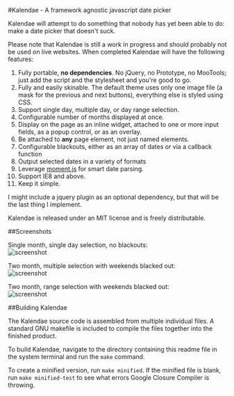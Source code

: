 #Kalendae - A framework agnostic javascript date picker

Kalendae will attempt to do something that nobody has yet been able to do: make a date picker that doesn't suck.

Please note that Kalendae is still a work in progress and should probably not be used on live websites.  When completed Kalendae will have the following features:

1. Fully portable, **no dependencies**.  No jQuery, no Prototype, no MooTools; just add the script and the stylesheet and you're good to go.
2. Fully and easily skinable. The default theme uses only one image file (a mask for the previous and next buttons), everything else is styled using CSS.
3. Support single day, multiple day, or day range selection.
4. Configurable number of months displayed at once.
5. Display on the page as an inline widget, attached to one or more input fields, as a popup control, or as an overlay.
6. Be attached to **any** page element, not just named elements.
7. Configurable blackouts, either as an array of dates or via a callback function
8. Output selected dates in a variety of formats
9. Leverage [moment.js](http://www.momentjs.com) for smart date parsing.
10. Support IE8 and above.
11. Keep it simple.

I might include a jquery plugin as an optional dependency, but that will be the last thing I implement.

Kalendae is released under an MIT license and is freely distributable.

##Screenshots

Single month, single day selection, no blackouts:   
![screenshot](http://i.imgur.com/Haziu.png)

Two month, multiple selection with weekends blacked out:   
![screenshot](http://i.imgur.com/GHdvW.png)

Two month, range selection with weekends blacked out:   
![screenshot](http://i.imgur.com/Zr5oI.png)

##Building Kalendae

The Kalendae source code is assembled from multiple individual files.  A standard GNU makefile is included to compile the files together into the finished product.

To build Kalendae, navigate to the directory containing this readme file in the system terminal and run the `make` command. 

To create a minified version, run `make minified`.  If the minified file is blank, run `make minified-test` to see what errors Google Closure Compiler is throwing.